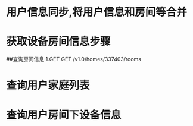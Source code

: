 # 用户信息同步,将用户信息和房间等合并
# 获取设备房间信息步骤
##查询房间信息
1.GET GET /v1.0/homes/337403/rooms

##

# 查询用户家庭列表

# 查询用户房间下设备信息

